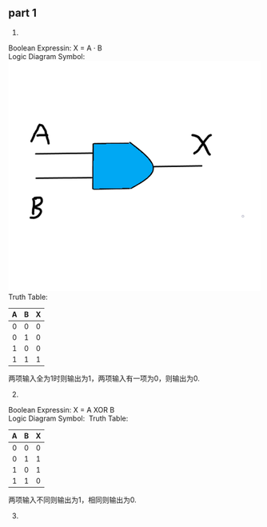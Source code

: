## part 1
1)
Boolean Expressin: X = A · B   
Logic Diagram Symbol:
 ![](https://github.com/Tiantian0616/swi-homework/raw/master/and.png)
 Truth Table:   

 |A|B|X|
 |:------:|:------:|:------:|
 |0|0|0|
 |0|1|0|
 |1|0|0|
 |1|1|1|   
    
    
两项输入全为1时则输出为1，两项输入有一项为0，则输出为0.

 2)
 Boolean Expressin: X = A XOR B   
 Logic Diagram Symbol:
 ![]()
  Truth Table:   
  
 |A|B|X|
 |:------:|:------:|:------:|
 |0|0|0|
 |0|1|1|
 |1|0|1|
 |1|1|0|     

 两项输入不同则输出为1，相同则输出为0.   

 3)


